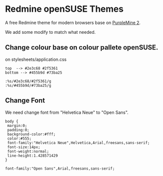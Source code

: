 # Redmine openSUSE Themes

A free Redmine theme for modern browsers base on [PurpleMine 2](https://github.com/mrliptontea/PurpleMine2).

We add some modify to match what needed.

## Change colour base on colour pallete openSUSE.

on stylesheets/application.css

```
top  --> #2e3c68 #2f5361
bottom --> #455b9d #73ba25
```

```
:%s/#2e3c68/#2f5361/g
:%s/#455b9d/#73ba25/g
```

## Change Font
We need change font from "Helvetica Neue" to "Open Sans".

```
body {
 margin:0;
 padding:0;
 background-color:#fff;
 color:#555;
 font-family:"Helvetica Neue",Helvetica,Arial,freesans,sans-serif;
 font-size:14px;
 font-weight:normal;
 line-height:1.428571429
}
```

```
font-family:"Open Sans",Arial,freesans,sans-serif;
```
